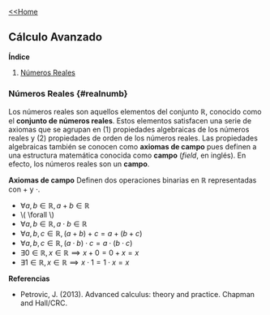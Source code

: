 [<<Home](https://francescoapg.github.io/mathbio/)

<script type="text/javascript" id="MathJax-script" async
  src="https://cdn.jsdelivr.net/npm/mathjax@3/es5/tex-mml-chtml.js">
</script>

## Cálculo Avanzado

**Índice**

1. [Números Reales](#realnumb)

### Números Reales {#realnumb}

Los números reales son aquellos elementos del conjunto $\mathbb{R}$, conocido como el **conjunto de números reales**. Estos elementos satisfacen una serie de axiomas que se agrupan en (1) propiedades algebraicas de los números reales y (2) propiedades de orden de los números reales. Las propiedades algebraicas también se conocen como **axiomas de campo** pues definen a una estructura matemática conocida como **campo** (_field_, en inglés). En efecto, los números reales son un **campo**.

**Axiomas de campo**
Definen dos operaciones binarias en $\mathbb{R}$ representadas con $+$ y $\cdot$.

- $\forall a,b\in\mathbb{R},a+b\in\mathbb{R}$
- \\( \forall \\)
- $\forall a,b\in\mathbb{R},a\cdot b \in\mathbb{R}$
- $\forall a,b,c\in\mathbb{R},(a + b) + c = a + (b + c)$
- $\forall a,b,c\in\mathbb{R}, (a\cdot b)\cdot c = a\cdot (b\cdot c)$
- $\exists 0\in\mathbb{R}, x\in\mathbb{R}\implies x+0=0+x=x$
- $\exists 1\in\mathbb{R}, x\in\mathbb{R}\implies x\cdot 1=1\cdot x=x$


**Referencias**

- Petrovic, J. (2013). Advanced calculus: theory and practice. Chapman and Hall/CRC.
